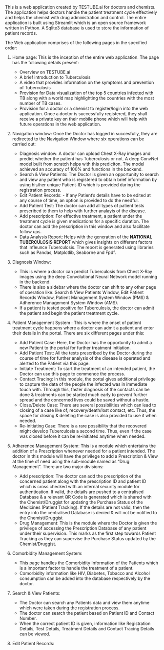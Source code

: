 This is a web application created by TESTUBE.ai for doctors and chemists. The application helps doctors handle the patient treatment cycle effectively and helps the chemist with drug administration and control. The entire application is built using Streamlit which is an open source framework written in Python. A Sqlite3 database is used to store the information of patient records.

The Web application comprises of the following pages in the specified order:
1) Home page: This is the inception of the entire web application. The page has the following details present:
    - Overview on TESTUBE.ai
    - A brief introduction to Tuberculosis
    - A video that provides information on the symptoms and prevention of Tuberculosis
    - Provision for Data visualization of the top 5 countries infected with TB along with a world map highlighting the countries with the most number of TB cases.
    - Provision for a doctor or a chemist to register/login into the web application. Once a doctor is successfully registered, they shall receive a private key on their mobile       phone which will help with future operations in the web application.

2) Navigation window: Once the Doctor has logged in succesfully, they are redirected to the Navigation Window where six operations can be carried out:
    - Diagnosis window: A doctor can upload Chest X-Ray images and predict whether the patient has Tuberculosis or not. A deep ConvNet model built from scratch helps with this         prediciton. The model achieved an accuracy of 100% and functions in the backend.
    - Search & View Patients: The Doctor is given an opportunity to search and view any patient who is registered to obtain brief information by using his/her unique Patient-ID       which is provided during the registration process.
    - Edit Patient Records: - If any Patient’s details have to be edited at any course of time, an option is provided to do the needful.
    - Add Patient Test: The doctor can add all types of patient tests prescribed to them to help with further analayis of the disease.
    - Add prescription: For effective treatment, a patient under the treatment cycle is given medications for a specific duration. The doctor can add the prescription in this         window and also facilitate follow ups.
    - Data Analysis Report: Helps with the generation of the **NATIONAL TUBERCULOSIS REPORT** which gives insights on different factors that infleunce Tuberculosis. The report         is generated using libraries such as Pandas, Matplotlib, Seaborne and Fpdf.

3) Diagnosis Window:  
    - This is where a doctor can predict Tuberculosis from Chest X-Ray images using the deep Convolutional Neural Network model running in the backend.
    - There is also a sidebar where the doctor can shift to any other page of operation like: Search & View Patients Window, Edit Patient Records Window, Patient Management           System Window (PMS) & Adherence Management System Window (AMS).
    - If a patient is tested positive for Tuberculosis, the doctor can admit the patient and begin the patient treatment cycle.
   
4) Patient Management System : This is where the onset of patient treatment cycle happens where a doctor can admit a patient and enter their details in the portal. There are six    different pages under this:
   - Add Patient Case: Here, the Doctor has the opportunity to admit a new Patient to the portal for further treatment initiation.
   - Add Patient Test: All the tests prescribed by the Doctor during the course of time for further analysis of the disease is operated and alerted to the Patient via this page.
   - Initiate Treatment: To start the treatment of an intended patient, the Doctor can use this page to commence the process.
   - Contact Tracing: In this module, the portal gives additional privilege to capture the data of the people the infected was in immediate touch with. Through this, faster          diagnosis of the contacts can be done & treatments can be started much early to prevent further spread and the concerned lives could be saved without a hustle.
   - Close/Delete Case: There are several possibilities which can lead to closing of a case like of, recovery/death/lost contact, etc. Thus, the space for closing & deleting          the case is also provided to use it when needed. 
   - Re-initiating Case: There is a rare possibility that the recovered might develop Tuberculosis a second time. Thus, even if the case was closed before it can be re-initiated      anytime when needed.
    
5) Adherence Management System: This is a module which entertains the addition of a Prescription whenever needed for a patient intended. The doctor in this module will have the    privilege to add a Prescription & View at the time of need using the sub-module named as “Drug Management”. There are two major divisions:
   - Add prescription: The doctor can add the prescription of the concerned patient along with the prescription ID and patient ID which is cross checked with an internal              security module for authentication. If valid, the details are pushed to a centralised Database & a relevant QR Code is generated which is shared with the Chemist/Druggist        for updating the Purchase Status of the Medicines (Patient Tracking). If the details are not valid, then the entry into the centralised Database is denied & will not be          notified to the Chemist/Druggist
   - Drug Management: This is the module where the Doctor is given the privilege of accessing the Prescription Database of any patient under their supervision. This marks as the      first step towards Patient Tracking as they can supervise the Purchase Status updated by the Chemist/Druggist.
   
6) Comorbidity Management System: 
   - This page handles the Comorbidity Information of the Patients which is a important factor to handle the treatment of a patient.
   - Comorbidity information like HIV, Diabetes, Tobacco and Alcohol consumption can be added into the database respectively by the doctor.

7) Search & View Patients: 
   - The Doctor can search any Patients data and view them anytime which were taken during the registration process.
   - The doctor can search the patient based on Patient ID and Contact Number.
   - When the correct patient ID is given, information like Registration Details, Test Details, Treatment Details and Contact Tracing Details can be viewed. 
 
8) Edit Patient Records: 
 







